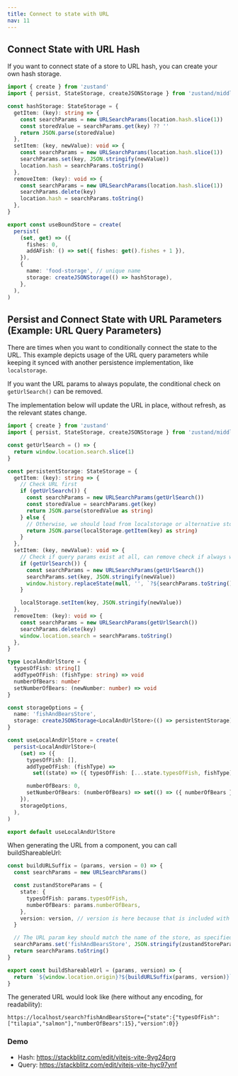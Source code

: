 ```yaml
---
title: Connect to state with URL
nav: 11
---
```


## Connect State with URL Hash

If you want to connect state of a store to URL hash, you can create your own hash storage.

```ts
import { create } from 'zustand'
import { persist, StateStorage, createJSONStorage } from 'zustand/middleware'

const hashStorage: StateStorage = {
  getItem: (key): string => {
    const searchParams = new URLSearchParams(location.hash.slice(1))
    const storedValue = searchParams.get(key) ?? ''
    return JSON.parse(storedValue)
  },
  setItem: (key, newValue): void => {
    const searchParams = new URLSearchParams(location.hash.slice(1))
    searchParams.set(key, JSON.stringify(newValue))
    location.hash = searchParams.toString()
  },
  removeItem: (key): void => {
    const searchParams = new URLSearchParams(location.hash.slice(1))
    searchParams.delete(key)
    location.hash = searchParams.toString()
  },
}

export const useBoundStore = create(
  persist(
    (set, get) => ({
      fishes: 0,
      addAFish: () => set({ fishes: get().fishes + 1 }),
    }),
    {
      name: 'food-storage', // unique name
      storage: createJSONStorage(() => hashStorage),
    },
  ),
)
```

## Persist and Connect State with URL Parameters (Example: URL Query Parameters)

There are times when you want to conditionally connect the state to the URL.
This example depicts usage of the URL query parameters
while keeping it synced with another persistence implementation, like `localstorage`.

If you want the URL params to always populate, the conditional check on `getUrlSearch()` can be removed.

The implementation below will update the URL in place, without refresh, as the relevant states change.

```ts
import { create } from 'zustand'
import { persist, StateStorage, createJSONStorage } from 'zustand/middleware'

const getUrlSearch = () => {
  return window.location.search.slice(1)
}

const persistentStorage: StateStorage = {
  getItem: (key): string => {
    // Check URL first
    if (getUrlSearch()) {
      const searchParams = new URLSearchParams(getUrlSearch())
      const storedValue = searchParams.get(key)
      return JSON.parse(storedValue as string)
    } else {
      // Otherwise, we should load from localstorage or alternative storage
      return JSON.parse(localStorage.getItem(key) as string)
    }
  },
  setItem: (key, newValue): void => {
    // Check if query params exist at all, can remove check if always want to set URL
    if (getUrlSearch()) {
      const searchParams = new URLSearchParams(getUrlSearch())
      searchParams.set(key, JSON.stringify(newValue))
      window.history.replaceState(null, '', `?${searchParams.toString()}`)
    }

    localStorage.setItem(key, JSON.stringify(newValue))
  },
  removeItem: (key): void => {
    const searchParams = new URLSearchParams(getUrlSearch())
    searchParams.delete(key)
    window.location.search = searchParams.toString()
  },
}

type LocalAndUrlStore = {
  typesOfFish: string[]
  addTypeOfFish: (fishType: string) => void
  numberOfBears: number
  setNumberOfBears: (newNumber: number) => void
}

const storageOptions = {
  name: 'fishAndBearsStore',
  storage: createJSONStorage<LocalAndUrlStore>(() => persistentStorage),
}

const useLocalAndUrlStore = create(
  persist<LocalAndUrlStore>(
    (set) => ({
      typesOfFish: [],
      addTypeOfFish: (fishType) =>
        set((state) => ({ typesOfFish: [...state.typesOfFish, fishType] })),

      numberOfBears: 0,
      setNumberOfBears: (numberOfBears) => set(() => ({ numberOfBears })),
    }),
    storageOptions,
  ),
)

export default useLocalAndUrlStore
```

When generating the URL from a component, you can call buildShareableUrl:

```ts
const buildURLSuffix = (params, version = 0) => {
  const searchParams = new URLSearchParams()

  const zustandStoreParams = {
    state: {
      typesOfFish: params.typesOfFish,
      numberOfBears: params.numberOfBears,
    },
    version: version, // version is here because that is included with how Zustand sets the state
  }

  // The URL param key should match the name of the store, as specified as in storageOptions above
  searchParams.set('fishAndBearsStore', JSON.stringify(zustandStoreParams))
  return searchParams.toString()
}

export const buildShareableUrl = (params, version) => {
  return `${window.location.origin}?${buildURLSuffix(params, version)}`
}
```

The generated URL would look like (here without any encoding, for readability):

`https://localhost/search?fishAndBearsStore={"state":{"typesOfFish":["tilapia","salmon"],"numberOfBears":15},"version":0}}`

### Demo

- Hash: https://stackblitz.com/edit/vitejs-vite-9vg24prg
- Query: https://stackblitz.com/edit/vitejs-vite-hyc97ynf
